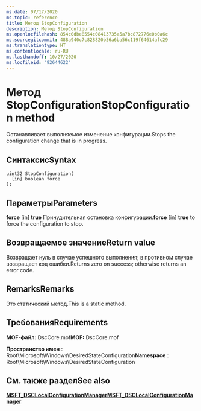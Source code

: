 ```yaml
---
ms.date: 07/17/2020
ms.topic: reference
title: Метод StopConfiguration
description: Метод StopConfiguration
ms.openlocfilehash: 854c0dbe8554c08413735a5a7bc872776e0b0a6c
ms.sourcegitcommit: 488a940c7c828820b36a6ba56c119f64614afc29
ms.translationtype: HT
ms.contentlocale: ru-RU
ms.lasthandoff: 10/27/2020
ms.locfileid: "92644622"
---
```

# <a name="stopconfiguration-method"></a><span data-ttu-id="a473b-103">Метод StopConfiguration</span><span class="sxs-lookup"><span data-stu-id="a473b-103">StopConfiguration method</span></span>

<span data-ttu-id="a473b-104">Останавливает выполняемое изменение конфигурации.</span><span class="sxs-lookup"><span data-stu-id="a473b-104">Stops the configuration change that is in progress.</span></span>

## <a name="syntax"></a><span data-ttu-id="a473b-105">Синтаксис</span><span class="sxs-lookup"><span data-stu-id="a473b-105">Syntax</span></span>

```mof
uint32 StopConfiguration(
  [in] boolean force
);
```

## <a name="parameters"></a><span data-ttu-id="a473b-106">Параметры</span><span class="sxs-lookup"><span data-stu-id="a473b-106">Parameters</span></span>

<span data-ttu-id="a473b-107">**force** \[in\] **true** Принудительная остановка конфигурации.</span><span class="sxs-lookup"><span data-stu-id="a473b-107">**force** \[in\] **true** to force the configuration to stop.</span></span>

## <a name="return-value"></a><span data-ttu-id="a473b-108">Возвращаемое значение</span><span class="sxs-lookup"><span data-stu-id="a473b-108">Return value</span></span>

<span data-ttu-id="a473b-109">Возвращает нуль в случае успешного выполнения; в противном случае возвращает код ошибки.</span><span class="sxs-lookup"><span data-stu-id="a473b-109">Returns zero on success; otherwise returns an error code.</span></span>

## <a name="remarks"></a><span data-ttu-id="a473b-110">Remarks</span><span class="sxs-lookup"><span data-stu-id="a473b-110">Remarks</span></span>

<span data-ttu-id="a473b-111">Это статический метод.</span><span class="sxs-lookup"><span data-stu-id="a473b-111">This is a static method.</span></span>

## <a name="requirements"></a><span data-ttu-id="a473b-112">Требования</span><span class="sxs-lookup"><span data-stu-id="a473b-112">Requirements</span></span>

<span data-ttu-id="a473b-113">**MOF-файл:** DscCore.mof</span><span class="sxs-lookup"><span data-stu-id="a473b-113">**MOF:** DscCore.mof</span></span>

<span data-ttu-id="a473b-114">**Пространство имен** : Root\Microsoft\Windows\DesiredStateConfiguration</span><span class="sxs-lookup"><span data-stu-id="a473b-114">**Namespace** : Root\Microsoft\Windows\DesiredStateConfiguration</span></span>

## <a name="see-also"></a><span data-ttu-id="a473b-115">См. также раздел</span><span class="sxs-lookup"><span data-stu-id="a473b-115">See also</span></span>

[<span data-ttu-id="a473b-116">**MSFT_DSCLocalConfigurationManager**</span><span class="sxs-lookup"><span data-stu-id="a473b-116">**MSFT_DSCLocalConfigurationManager**</span></span>](msft-dsclocalconfigurationmanager.md)
